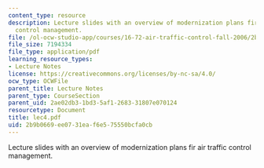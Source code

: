 ```yaml
---
content_type: resource
description: Lecture slides with an overview of modernization plans fir air traffic
  control management.
file: /ol-ocw-studio-app/courses/16-72-air-traffic-control-fall-2006/2b9b0669ee0731eaf6e575550bcfa0cb_lec4.pdf
file_size: 7194334
file_type: application/pdf
learning_resource_types:
- Lecture Notes
license: https://creativecommons.org/licenses/by-nc-sa/4.0/
ocw_type: OCWFile
parent_title: Lecture Notes
parent_type: CourseSection
parent_uid: 2ae02db3-1bd3-5af1-2683-31807e070124
resourcetype: Document
title: lec4.pdf
uid: 2b9b0669-ee07-31ea-f6e5-75550bcfa0cb
---
```

Lecture slides with an overview of modernization plans fir air traffic control management.